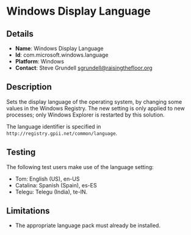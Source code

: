# Windows Display Language

## Details

* __Name__: Windows Display Language
* __Id__: com.microsoft.windows.language
* __Platform__: Windows
* __Contact__: Steve Grundell <sgrundell@raisingthefloor.org>

## Description

Sets the display language of the operating system, by changing some values in the Windows Registry. The new setting
is only applied to new processes; only Windows Explorer is restarted by this solution.

The language identifier is specified in `http://registry.gpii.net/common/language`.


## Testing

The following test users make use of the language setting:

* Tom: English (US), en-US
* Catalina: Spanish (Spain), es-ES
* Telegu: Telegu (India), te-IN.

## Limitations

* The appropriate language pack must already be installed.

